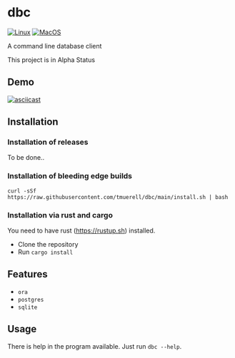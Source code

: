 # dbc

[![Linux](https://github.com/tmuerell/dbc/actions/workflows/build-linux.yml/badge.svg)](https://github.com/tmuerell/dbc/actions/workflows/build-linux.yml)
[![MacOS](https://github.com/tmuerell/dbc/actions/workflows/build-macos.yml/badge.svg)](https://github.com/tmuerell/dbc/actions/workflows/build-macos.yml)


A command line database client

This project is in Alpha Status

## Demo

[![asciicast](https://asciinema.org/a/HdyAGv32aLRa7Sk2OPlAgctra.svg)](https://asciinema.org/a/HdyAGv32aLRa7Sk2OPlAgctra)

## Installation

### Installation of releases

To be done..

### Installation of bleeding edge builds

```
curl -sSf https://raw.githubusercontent.com/tmuerell/dbc/main/install.sh | bash
```

### Installation via rust and cargo

You need to have rust (https://rustup.sh) installed.

* Clone the repository
* Run `cargo install`

## Features

* `ora`
* `postgres`
* `sqlite`

## Usage

There is help in the program available. Just run `dbc --help`.

